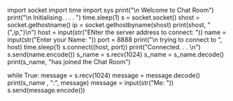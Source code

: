 import socket
import time
import sys
print("\n Welcome to Chat Room")
print("\n Initialising. . . . ")
time.sleep(1)
s = socket.socket()
shost = socket.gethostname()
ip = socket.gethostbyname(shost)
print(shost, "(",ip,")\n")
host = input(str("ENter the server address to connect: "))
name = input(str("Enter your Name: "))
port = 8888
print("\n trying to connect to ", host)
time.sleep(1)
s.connect((host, port))
print("Connected. . . \n")
s.send(name.encode())
s_name = s.recv(1024)
s_name = s_name.decode()
print(s_name, "has joined the Chat Room")

while True:
	message = s.recv(1024)
	message = message.decode()
	print(s_name , ":", message)
	message = input(str("Me: "))
	s.send(message.encode())
